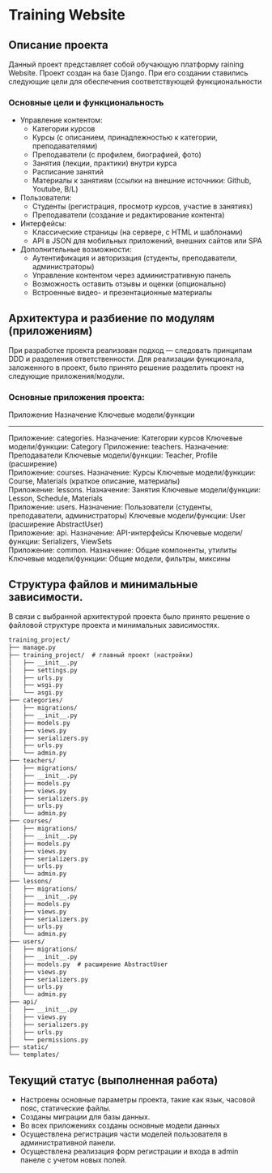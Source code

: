 # Training Website

## Описание проекта

Данный проект представляет собой обучающую платформу raining Website. Проект создан на базе Django.
При его создании ставились следующие цели для обеспечения соответствующей функциональности
### Основные цели и функциональность
- Управление контентом:
  - Категории курсов
  - Курсы (с описанием, принадлежностью к категории, преподавателями)
  - Преподаватели (с профилем, биографией, фото)
  - Занятия (лекции, практики) внутри курса
  - Расписание занятий
  - Материалы к занятиям (ссылки на внешние источники: Github, Youtube, B/L)
- Пользователи:
  - Студенты (регистрация, просмотр курсов, участие в занятиях)
  - Преподаватели (создание и редактирование контента)
- Интерфейсы:
  - Классические страницы (на сервере, с HTML и шаблонами)
  - API в JSON для мобильных приложений, внешних сайтов или SPA
- Дополнительные возможности:
  - Аутентификация и авторизация (студенты, преподаватели, администраторы)
  - Управление контентом через административную панель
  - Возможность оставить отзывы и оценки (опционально)
  - Встроенные видео- и презентационные материалы

## Архитектура и разбиение по модулям (приложениям)
При разработке проекта реализован подход — следовать принципам DDD и разделения ответственности.
Для реализации функционала, заложенного в проект, было принято решение разделить проект на следующие приложения/модули.
### Основные приложения проекта:
  Приложение                Назначение                              Ключевые модели/функции  
 -------------- -------------- ------------------------- 
  Приложение: categories.   Назначение: Категории курсов            Ключевые модели/функции: Category 
  Приложение: teachers.     Назначение: Преподаватели               Ключевые модели/функции: Teacher, Profile (расширение)  
  Приложение: courses.      Назначение: Курсы                       Ключевые модели/функции: Course, Materials (краткое описание, материалы)  
  Приложение: lessons.      Назначение: Занятия                     Ключевые модели/функции: Lesson, Schedule, Materials  
  Приложение: users.        Назначение: Пользователи (студенты, преподаватели, администраторы)   Ключевые модели/функции: User (расширение AbstractUser)  
  Приложение: api.          Назначение: API-интерфейсы              Ключевые модели/функции: Serializers, ViewSets  
  Приложение: common.       Назначение: Общие компоненты, утилиты   Ключевые модели/функции: Общие модели, фильтры, миксины  

## Структура файлов и минимальные зависимости.
В связи с выбранной архитектурой проекта было принято решение о файловой структуре проекта и минимальных зависимостях.
```markdown
training_project/
├── manage.py
├── training_project/  # главный проект (настройки)
│   ├── __init__.py
│   ├── settings.py
│   ├── urls.py
│   ├── wsgi.py
│   └── asgi.py
├── categories/
│   ├── migrations/
│   ├── __init__.py
│   ├── models.py
│   ├── views.py
│   ├── serializers.py
│   ├── urls.py
│   └── admin.py
├── teachers/
│   ├── migrations/
│   ├── __init__.py
│   ├── models.py
│   ├── views.py
│   ├── serializers.py
│   ├── urls.py
│   └── admin.py
├── courses/
│   ├── migrations/
│   ├── __init__.py
│   ├── models.py
│   ├── views.py
│   ├── serializers.py
│   ├── urls.py
│   └── admin.py
├── lessons/
│   ├── migrations/
│   ├── __init__.py
│   ├── models.py
│   ├── views.py
│   ├── serializers.py
│   ├── urls.py
│   └── admin.py
├── users/
│   ├── migrations/
│   ├── __init__.py
│   ├── models.py  # расширение AbstractUser
│   ├── views.py
│   ├── serializers.py
│   ├── urls.py
│   └── admin.py
├── api/
│   ├── __init__.py
│   ├── views.py
│   ├── serializers.py
│   ├── urls.py
│   └── permissions.py
├── static/
└── templates/
```

## Текущий статус (выполненная работа)

- Настроены основные параметры проекта, такие как язык, часовой пояс, статические файлы.
- Созданы миграции для базы данных.
- Во всех приложениях созданы основные модели данных
- Осуществлена регистрация части моделей пользователя в административной панели.
- Осуществлена реализация форм регистрации и входа в admin панеле с учетом новых полей.

